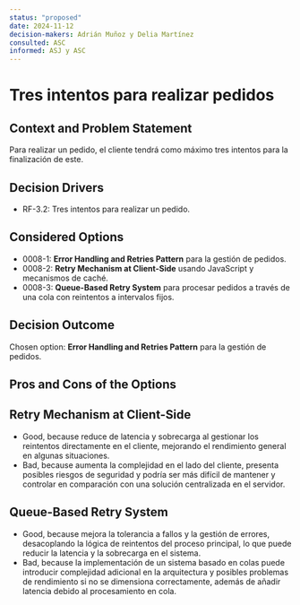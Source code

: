 ```yaml
---
status: "proposed"
date: 2024-11-12
decision-makers: Adrián Muñoz y Delia Martínez
consulted: ASC
informed: ASJ y ASC
---
```


# Tres intentos para realizar pedidos

## Context and Problem Statement

Para realizar un pedido, el cliente tendrá como máximo tres intentos para la finalización de este. 

## Decision Drivers

- RF-3.2: Tres intentos para realizar un pedido.

## Considered Options

- 0008-1: **Error Handling and Retries Pattern** para la gestión de pedidos.
- 0008-2: **Retry Mechanism at Client-Side** usando JavaScript y mecanismos de caché.
- 0008-3: **Queue-Based Retry System** para procesar pedidos a través de una cola con reintentos a intervalos fijos.

## Decision Outcome

Chosen option: **Error Handling and Retries Pattern** para la gestión de pedidos.

## Pros and Cons of the Options

## Retry Mechanism at Client-Side
- Good, because reduce de latencia y sobrecarga al gestionar los reintentos directamente en el cliente, mejorando el rendimiento general en algunas situaciones.
- Bad, because aumenta la complejidad en el lado del cliente, presenta posibles riesgos de seguridad y podría ser más difícil de mantener y controlar en comparación con una solución centralizada en el servidor.

## Queue-Based Retry System
- Good, because mejora la tolerancia a fallos y la gestión de errores, desacoplando la lógica de reintentos del proceso principal, lo que puede reducir la latencia y la sobrecarga en el sistema.
- Bad, because la implementación de un sistema basado en colas puede introducir complejidad adicional en la arquitectura y posibles problemas de rendimiento si no se dimensiona correctamente, además de añadir latencia debido al procesamiento en cola.
